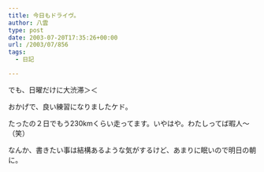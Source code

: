 ```yaml
---
title: 今日もドライヴ。
author: 八雲
type: post
date: 2003-07-20T17:35:26+00:00
url: /2003/07/856
tags:
  - 日記

---
```

でも、日曜だけに大渋滞＞＜
  
おかげで、良い練習になりましたケド。

たったの２日でもう230kmくらい走ってます。いやはや。わたしってば暇人～（笑）
  
なんか、書きたい事は結構あるような気がするけど、あまりに眠いので明日の朝に。

